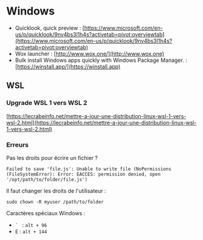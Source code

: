 # Windows



* Quicklook, quick preview : [https://www.microsoft.com/en-us/p/quicklook/9nv4bs3l1h4s?activetab=pivot:overviewtab](https://www.microsoft.com/en-us/p/quicklook/9nv4bs3l1h4s?activetab=pivot:overviewtab)
* Wox launcher : [http://www.wox.one/](http://www.wox.one)
* Bulk install Windows apps quickly with Windows Package Manager. : [https://winstall.app/](https://winstall.app)

## WSL

### Upgrade WSL 1 vers WSL 2

[https://lecrabeinfo.net/mettre-a-jour-une-distribution-linux-wsl-1-vers-wsl-2.html](https://lecrabeinfo.net/mettre-a-jour-une-distribution-linux-wsl-1-vers-wsl-2.html)

### Erreurs

Pas les droits pour écrire un fichier ?

```
Failed to save 'file.js': Unable to write file (NoPermissions (FileSystemError): Error: EACCES: permission denied, open '/opt/path/to/folder/file.js')
```

Il faut changer les droits de l'utilisateur :

```
sudo chown -R myuser /path/to/folder
```



Caractères spéciaux Windows :

* `` `  ``  : `alt + 96`
* `É` : `alt + 144`
